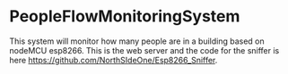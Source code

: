 # PeopleFlowMonitoringSystem
This system will monitor how many people are in a building based on nodeMCU esp8266.
This is the web server and the code for the sniffer is here https://github.com/NorthSIdeOne/Esp8266_Sniffer.
